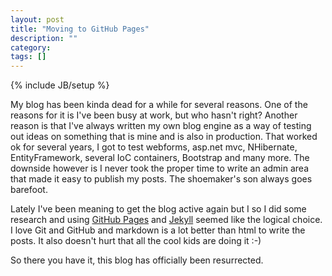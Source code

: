 ```yaml
---
layout: post
title: "Moving to GitHub Pages"
description: ""
category: 
tags: []
---
```

{% include JB/setup %}

My blog has been kinda dead for a while for several reasons. One of the reasons for it is I've been busy at work, but who hasn't right? Another reason is that I've always written my own blog engine as a way of testing out ideas on something that is mine and is also in production. That worked ok for several years, I got to test webforms, asp.net mvc, NHibernate, EntityFramework, several IoC containers, Bootstrap and many more. The downside however is I never took the proper time to write an admin area that made it easy to publish my posts. The shoemaker's son always goes barefoot.

Lately I've been meaning to get the blog active again but I so I did some research and using [GitHub Pages](https://pages.github.com/) and [Jekyll](http://jekyllrb.com/) seemed like the logical choice. I love Git and GitHub and markdown is a lot better than html to write the posts. It also doesn't hurt that all the cool kids are doing it :-)

So there you have it, this blog has officially been resurrected. 